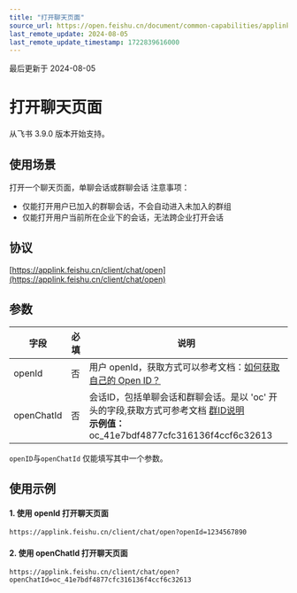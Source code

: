 ```yaml
---
title: "打开聊天页面"
source_url: https://open.feishu.cn/document/common-capabilities/applink-protocol/supported-protocol/open-a-chat-page
last_remote_update: 2024-08-05
last_remote_update_timestamp: 1722839616000
---
```

最后更新于 2024-08-05

# 打开聊天页面 
从飞书 3.9.0 版本开始支持。

## 使用场景
打开一个聊天页面，单聊会话或群聊会话 
注意事项：
- 仅能打开用户已加入的群聊会话，不会自动进入未加入的群组
- 仅能打开用户当前所在企业下的会话，无法跨企业打开会话

## 协议
[https://applink.feishu.cn/client/chat/open](https://applink.feishu.cn/client/chat/open)

##  参数

| 字段         | 必填           | 说明        | 
| --------- | --------------- | -------   | 
|openId | 否         | 用户 openId，获取方式可以参考文档：[如何获取自己的 Open ID？](https://open.feishu.cn/document/uAjLw4CM/ugTN1YjL4UTN24CO1UjN/trouble-shooting/how-to-obtain-openid) | 
|openChatId|否         |会话ID，包括单聊会话和群聊会话。是以 'oc' 开头的字段,获取方式可参考文档 [群ID说明](https://open.feishu.cn/document/uAjLw4CM/ukTMukTMukTM/reference/im-v1/chat-id-description)<BR>**示例值：** oc_41e7bdf4877cfc316136f4ccf6c32613 | 
`openID`与`openChatId` 仅能填写其中一个参数。

## 使用示例
#### 1. 使用 openId 打开聊天页面

`https://applink.feishu.cn/client/chat/open?openId=1234567890`
#### 2. 使用 openChatId 打开聊天页面

`https://applink.feishu.cn/client/chat/open?openChatId=oc_41e7bdf4877cfc316136f4ccf6c32613`
